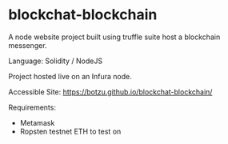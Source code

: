 # blockchat-blockchain

A node website project built using truffle suite host a blockchain messenger. 

Language: Solidity / NodeJS

Project hosted live on an Infura node. 

Accessible Site: https://botzu.github.io/blockchat-blockchain/

Requirements: 

* Metamask 
* Ropsten testnet ETH to test on
